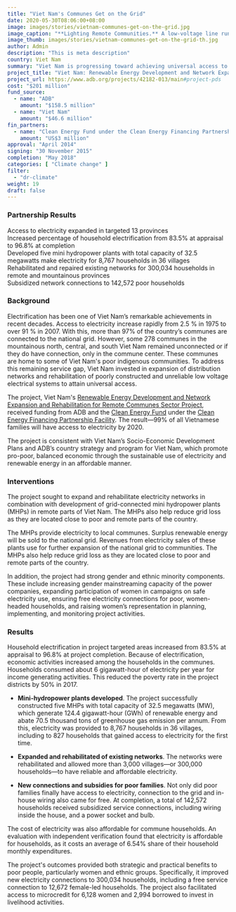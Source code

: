 ```yaml
---
title: "Viet Nam's Communes Get on the Grid"
date: 2020-05-30T08:06:00+08:00
image: images/stories/vietnam-communes-get-on-the-grid.jpg
image_caption: "**Lighting Remote Communities.** A low-voltage line runs through a commune road and has helped bring electricity into these poor communities where some of Viet Nam’s indigenous people live. Hundreds of thousands of households directly benefitted from the project."
image_thumb: images/stories/vietnam-communes-get-on-the-grid-th.jpg
author: Admin
description: "This is meta description"
country: Viet Nam
summary: "Viet Nam is progressing toward achieving universal access to electricity by 2020 after an ADB project with cofinancing from the Clean Energy Fund under Clean Energy Financing Partnership Facility helped provide hundreds of thousands of households with electricity and opened economic opportunities to the men and women of these communes."
project_title: "Viet Nam: Renewable Energy Development and Network Expansion and Rehabilitation for Remote Communes Sector Project"
project_url: https://www.adb.org/projects/42182-013/main#project-pds
cost: "$201 million"
fund_source: 
  - name: "ADB"
    amount: "$158.5 million"
  - name: "Viet Nam"
    amount: "$46.6 million"
fin_partners: 
  - name: "Clean Energy Fund under the Clean Energy Financing Partnership Facility"
    amount: "US$3 million"
approval: "April 2014"
signing: "30 November 2015"
completion: "May 2018"
categories: [ "Climate change" ]
filter:
  - "dr-climate"
weight: 19
draft: false
---
```


### Partnership Results

<div class="dr-results row">
  <div class="col-md-4 mb-5"><i class="icon-check-circle"></i> <span>Access to electricity expanded in targeted 13 provinces</span></div>
  <div class="col-md-4 mb-5"><i class="icon-check-circle"></i> <span>Increased  percentage of household electrification from 83.5% at appraisal to 96.8% at completion</span></div>
  <div class="col-md-4 mb-5"><i class="icon-check-circle"></i> <span>Developed five mini hydropower plants with total capacity of 32.5 megawatts make electricity for 8,767 households in 36 villages</span></div>
  <div class="col-md-4 mb-5"><i class="icon-check-circle"></i> <span>Rehabilitated and repaired existing networks for 300,034 households in remote and mountainous provinces</span></div>
  <div class="col-md-4 mb-5"><i class="icon-check-circle"></i> <span>Subsidized network connections to 142,572 poor households</span></div>
</div>

### Background

Electrification has been one of Viet Nam’s remarkable achievements in recent decades. Access to electricity increase rapidly from 2.5 % in 1975 to over 91 % in 2007.  With this, more than 97% of the country’s communes are connected to the national grid. However, some 278 communes in the mountainous north, central, and south Viet Nam remained unconnected or if they do have connection, only in the commune center. These communes are home to some of Viet Nam's poor indigenous communities. To address this remaining service gap, Viet Nam invested in expansion of distribution networks and rehabilitation of poorly constructed and unreliable low voltage electrical systems to attain universal access.

The project, Viet Nam's [Renewable Energy Development and Network Expansion and Rehabilitation for Remote Communes Sector Project](https://www.adb.org/projects/documents/vie-42182-013-pcr), received funding from ADB and the [Clean Energy Fund](./modalities/financing-partnership-facilities/clean-energy-financing-partnership-facility/#cef) under the [Clean Energy Financing Partnership Facility](./modalities/financing-partnership-facilities/clean-energy-financing-partnership-facility/). The result&mdash;99% of all Vietnamese families will have access to electricity by 2020.

The project is consistent with Viet Nam’s Socio-Economic Development Plans and ADB’s country strategy and program for Viet Nam, which promote pro-poor, balanced economic through the sustainable use of electricity and renewable energy in an affordable manner. 

### Interventions

The project sought to expand and rehabilitate electricity networks in combination with development of grid-connected mini hydropower plants (MHPs) in remote parts of Viet Nam.  The MHPs also help reduce grid loss as they are located close to poor and remote parts of the country. 

The MHPs provide electricity to local communes. Surplus renewable energy will be sold to the national grid. Revenues from electricity sales of these plants use for further expansion of the national grid to communities.  The MHPs also help reduce grid loss as they are located close to poor and remote parts of the country.

In addition, the project had strong gender and ethnic minority components. These include increasing gender mainstreaming capacity of the power companies, expanding participation of women in campaigns on safe electricity use, ensuring free electricity connections for poor, women-headed households, and raising women’s representation in planning, implementing, and monitoring project activities.

### Results

Household electrification in project targeted areas increased from 83.5% at appraisal to 96.8% at project completion. Because of electrification, economic activities increased among the households in the communes. Households consumed about 6 gigawatt-hour of electricity per year for income generating activities. This reduced the poverty rate in the project districts by 50% in 2017.

* **Mini-hydropower plants developed**. The project successfully constructed five MHPs with total capacity of 32.5 megawatts (MW), which generate 124.4 gigawatt-hour (GWh) of renewable energy and abate 70.5 thousand tons of greenhouse gas emission per annum. From this, electricity was provided to 8,767 households in 36 villages, including to 827 households that gained access to electricity for the first time.

* **Expanded and rehabilitated of existing networks**. The networks were rehabilitated and allowed more than 3,000 villages—or 300,000 households—to have reliable and affordable electricity.

* **New connections and subsidies for poor families**. Not only did poor families finally have access to electricity, connection to the grid and in-house wiring also came for free. At completion, a total of 142,572 households received subsidized service connections, including wiring inside the house, and a power socket and bulb.

The cost of electricity was also affordable for commune households. An evaluation with independent verification found that electricity is affordable for households, as it costs an average of 6.54% share of their household monthly expenditures.

The project's outcomes provided both strategic and practical benefits to poor people, particularly women and ethnic groups. Specifically, it improved new electricity connections to 300,034 households, including a free service connection to 12,672 female-led households. The project also facilitated access to microcredit for 6,128 women and 2,994 borrowed to invest in livelihood activities.
